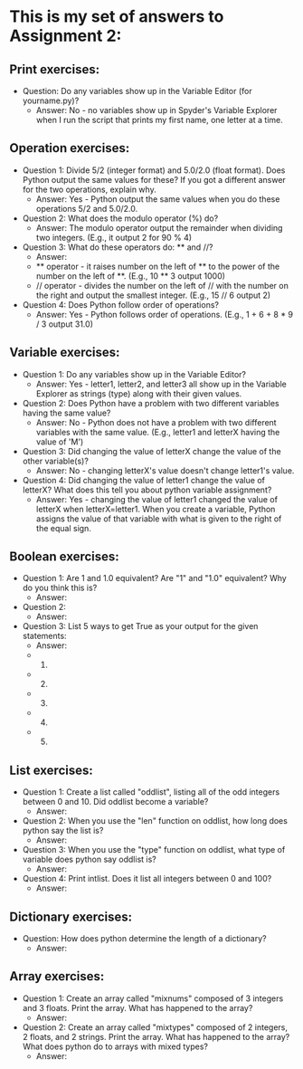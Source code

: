# This is my set of answers to Assignment 2:

## **Print exercises:**
- Question: Do any variables show up in the Variable Editor (for yourname.py)?
  - Answer: No - no variables show up in Spyder's Variable Explorer when I run the script that prints my first name, one letter at a time.


## **Operation exercises:**
- Question 1: Divide 5/2 (integer format) and 5.0/2.0 (float format). Does Python output the same values for these? If you got a different answer for the two operations, explain why.
  - Answer: Yes - Python output the same values when you do these operations 5/2 and 5.0/2.0.
- Question 2: What does the modulo operator (%) do?
  - Answer: The modulo operator output the remainder when dividing two integers. (E.g., it output 2 for 90 % 4)
- Question 3: What do these operators do: ** and //?
  - Answer: 
  - ** operator - it raises number on the left of ** to the power of the number on the left of **. (E.g., 10 ** 3 output 1000)
  - // operator - divides the number on the left of // with the number on the right and output the smallest integer. (E.g., 15 // 6 output 2)
- Question 4: Does Python follow order of operations?
  - Answer: Yes - Python follows order of operations. (E.g., 1 + 6 + 8 * 9 / 3 output 31.0)

## **Variable exercises:**
- Question 1: Do any variables show up in the Variable Editor?
  - Answer: Yes - letter1, letter2, and letter3 all show up in the Variable Explorer as strings (type) along with their given values.
- Question 2: Does Python have a problem with two different variables having the same value?
  - Answer: No - Python does not have a problem with two different variables with the same value. (E.g., letter1 and letterX having the value of 'M')
- Question 3: Did changing the value of letterX change the value of the other variable(s)?
  - Answer: No - changing letterX's value doesn't change letter1's value.
- Question 4: Did changing the value of letter1 change the value of letterX? What does this tell you about python variable assignment?
  - Answer: Yes - changing the value of letter1 changed the value of letterX when letterX=letter1. When you create a variable, Python assigns the value of that variable with what is given to the right of the equal sign.

## **Boolean exercises:**
- Question 1: Are 1 and 1.0 equivalent? Are "1" and "1.0" equivalent? Why do you think this is?
  - Answer: 
- Question 2:
  - Answer: 
- Question 3: List 5 ways to get True as your output for the given statements:
  - Answer:
  - 1. 
  - 2.
  - 3.
  - 4.
  - 5.

## **List exercises:**
- Question 1: Create a list called "oddlist", listing all of the odd integers between 0 and 10. Did oddlist become a variable?
  - Answer:
- Question 2: When you use the "len" function on oddlist, how long does python say the list is?
  - Answer:
- Question 3: When you use the "type" function on oddlist, what type of variable does python say oddlist is?
  - Answer:
- Question 4: Print intlist. Does it list all integers between 0 and 100?
  - Answer:

## **Dictionary exercises:**
- Question: How does python determine the length of a dictionary?
  - Answer:

## **Array exercises:**
- Question 1: Create an array called "mixnums" composed of 3 integers and 3 floats. Print the array. What has happened to the array?
  - Answer:
- Question 2: Create an array called "mixtypes" composed of 2 integers, 2 floats, and 2 strings. Print the array. What has happened to the array? What does python do to arrays with mixed types?
  - Answer:
